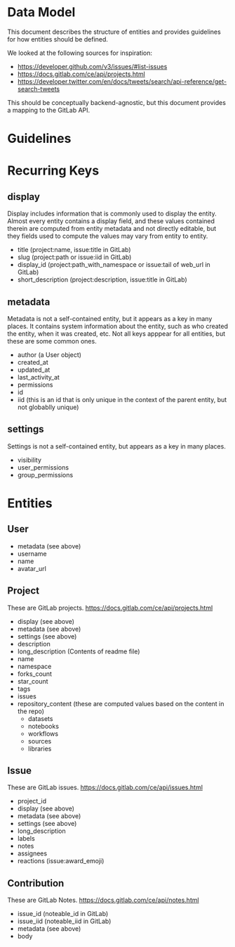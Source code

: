 # Data Model

This document describes the structure of entities and provides guidelines for how entities should be defined.

We looked at the following sources for inspiration:

- https://developer.github.com/v3/issues/#list-issues
- https://docs.gitlab.com/ce/api/projects.html
- https://developer.twitter.com/en/docs/tweets/search/api-reference/get-search-tweets

This should be conceptually backend-agnostic, but this document provides a mapping to the GitLab API.

# Guidelines



# Recurring Keys

## display

Display includes information that is commonly used to display the entity. Almost every entity contains a display field, and these values contained therein are computed from entity metadata and not directly editable, but they fields used to compute the values may vary from entity to entity. 

- title (project:name, issue:title in GitLab)
- slug (project:path or issue:iid in GitLab)
- display_id (project:path_with_namespace or issue:tail of web_url in GitLab)
- short_description (project:description, issue:title in GitLab)

## metadata

Metadata is not a self-contained entity, but it appears as a key in many places. It contains system information about the entity, such as who created the entity, when it was created, etc. Not all keys apppear for all entities, but these are some common ones. 

- author (a User object)
- created_at
- updated_at
- last_activity_at
- permissions
- id
- iid (this is an id that is only unique in the context of the parent entity, but not globablly unique)

## settings

Settings is not a self-contained entity, but appears as a key in many places.

- visibility
- user_permissions
- group_permissions

# Entities

## User

- metadata (see above)
- username
- name
- avatar_url

## Project

These are GitLab projects. https://docs.gitlab.com/ce/api/projects.html

- display (see above)
- metadata (see above)
- settings (see above)
- description
- long_description (Contents of readme file)
- name
- namespace
- forks_count
- star_count
- tags
- issues
- repository_content (these are computed values based on the content in the repo)
  - datasets
  - notebooks
  - workflows
  - sources
  - libraries

## Issue

These are GitLab issues. https://docs.gitlab.com/ce/api/issues.html

- project_id
- display (see above)
- metadata (see above)
- settings (see above)
- long_description
- labels
- notes
- assignees
- reactions (issue:award_emoji)

## Contribution

These are GitLab Notes. https://docs.gitlab.com/ce/api/notes.html

- issue_id (noteable_id in GitLab)
- issue_iid (noteable_iid in GitLab)
- metadata (see above)
- body
